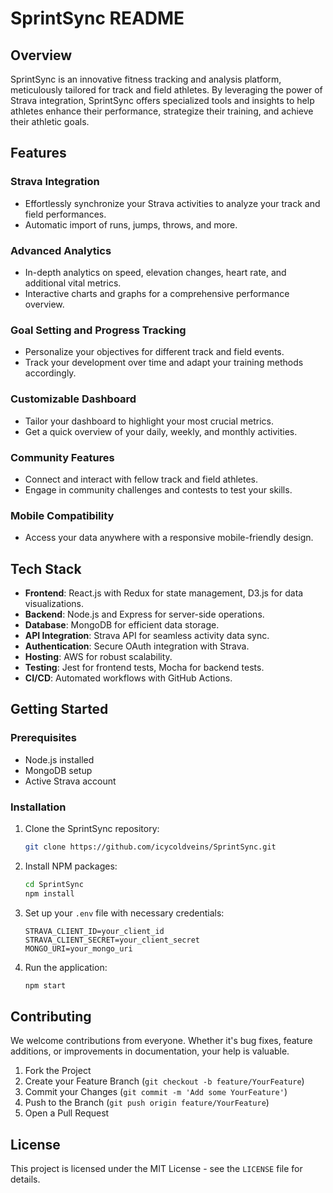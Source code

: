 # SprintSync README

## Overview

SprintSync is an innovative fitness tracking and analysis platform, meticulously tailored for track and field athletes. By leveraging the power of Strava integration, SprintSync offers specialized tools and insights to help athletes enhance their performance, strategize their training, and achieve their athletic goals.

## Features

### Strava Integration

- Effortlessly synchronize your Strava activities to analyze your track and field performances.
- Automatic import of runs, jumps, throws, and more.

### Advanced Analytics

- In-depth analytics on speed, elevation changes, heart rate, and additional vital metrics.
- Interactive charts and graphs for a comprehensive performance overview.

### Goal Setting and Progress Tracking

- Personalize your objectives for different track and field events.
- Track your development over time and adapt your training methods accordingly.

### Customizable Dashboard

- Tailor your dashboard to highlight your most crucial metrics.
- Get a quick overview of your daily, weekly, and monthly activities.

### Community Features

- Connect and interact with fellow track and field athletes.
- Engage in community challenges and contests to test your skills.

### Mobile Compatibility

- Access your data anywhere with a responsive mobile-friendly design.

## Tech Stack

- **Frontend**: React.js with Redux for state management, D3.js for data visualizations.
- **Backend**: Node.js and Express for server-side operations.
- **Database**: MongoDB for efficient data storage.
- **API Integration**: Strava API for seamless activity data sync.
- **Authentication**: Secure OAuth integration with Strava.
- **Hosting**: AWS for robust scalability.
- **Testing**: Jest for frontend tests, Mocha for backend tests.
- **CI/CD**: Automated workflows with GitHub Actions.

## Getting Started

### Prerequisites

- Node.js installed
- MongoDB setup
- Active Strava account

### Installation

1. Clone the SprintSync repository:
   ```bash
   git clone https://github.com/icycoldveins/SprintSync.git
   ```
2. Install NPM packages:
   ```bash
   cd SprintSync
   npm install
   ```
3. Set up your `.env` file with necessary credentials:
   ```
   STRAVA_CLIENT_ID=your_client_id
   STRAVA_CLIENT_SECRET=your_client_secret
   MONGO_URI=your_mongo_uri
   ```
4. Run the application:
   ```bash
   npm start
   ```

## Contributing

We welcome contributions from everyone. Whether it's bug fixes, feature additions, or improvements in documentation, your help is valuable.

1. Fork the Project
2. Create your Feature Branch (`git checkout -b feature/YourFeature`)
3. Commit your Changes (`git commit -m 'Add some YourFeature'`)
4. Push to the Branch (`git push origin feature/YourFeature`)
5. Open a Pull Request

## License

This project is licensed under the MIT License - see the `LICENSE` file for details.
